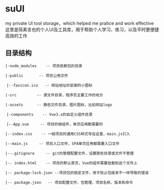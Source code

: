 # suUI
my private UI tool storage，which helped me pratice and work effective <br/>
这里是简素言也的个人UI及工具库，用于帮助个人学习、练习，以及平时更便捷高效的工作

## 目录结构

`|-node_modules    -- 项目依赖包的目录`

`|-public       -- 项目公用文件`

​	`|--favicon.ico   -- 网站地址栏前面的小图标`

`|-src         -- 源文件目录，程序员主要工作的地方`

​	 `|-assets      -- 静态文件目录，图片图标，比如网站logo`

​	`|-components    -- Vue3.x的自定义组件目录`

​	 `|--App.vue     -- 项目的根组件，单页应用都需要的`

​	 `|--index.css    -- 一般项目的通用CSS样式写在这里，main.js引入`

​	 `|--main.js     -- 项目入口文件，SPA单页应用都需要入口文件`

`|--.gitignore     -- git的管理配置文件，设置那些目录或文件不管理`

`|-- index.html    -- 项目的默认首页，Vue的组件需要挂载到这个文件上`

`|-- package-lock.json --项目包的锁定文件，用于防止包版本不一样导致的错误`

`|-- package.json   -- 项目配置文件，包管理、项目名称、版本和命令`